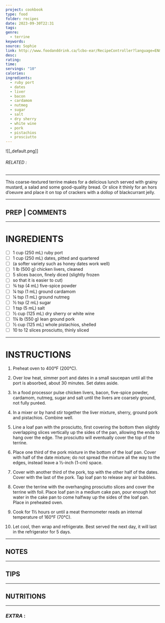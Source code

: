 ```yaml
---
project: cookbook
type: food
folder: recipes
date: 2023-09-30T22:31
tags: 
genre:
  - terrine
keywords: 
source: Sophie
link: http://www.foodanddrink.ca/lcbo-ear/RecipeController?language=EN&recipeType=1&action=recipe&recipeID=4374
desc: 
rating: 
time: 
servings: "10"
calories: 
ingredients:
  - ruby port
  - dates
  - liver
  - bacon
  - cardamom
  - nutmeg
  - sugar
  - salt
  - dry sherry
  - white wine
  - pork
  - pistachios
  - prosciutto
---
```


![[_default.png]]
###### *RELATED* : 
---
This coarse-textured terrine makes for a delicious lunch served with grainy mustard, a salad and some good-quality bread. Or slice it thinly for an hors d’oeuvre and place it on top of crackers with a dollop of blackcurrant jelly.

---
## PREP | COMMENTS



---
# INGREDIENTS

- [ ] 1 cup (250 mL) ruby port
- [ ] 1 cup (250 mL) dates, pitted and quartered
- [ ] (a softer variety such as honey dates work well)
- [ ] 1 lb (500 g) chicken livers, cleaned
- [ ] 5 slices bacon, finely diced (slightly frozen
- [ ] so that it is easier to cut)
- [ ] ¾ tsp (4 mL) five-spice powder
- [ ] ¼ tsp (1 mL) ground cardamom
- [ ] ¼ tsp (1 mL) ground nutmeg
- [ ] ½ tsp (2 mL) sugar
- [ ] 1 tsp (5 mL) salt
- [ ] ½ cup (125 mL) dry sherry or white wine
- [ ] 1¼ lb (550 g) lean ground pork
- [ ] ½ cup (125 mL) whole pistachios, shelled
- [ ] 10 to 12 slices prosciutto, thinly sliced

---
# INSTRUCTIONS

1. Preheat oven to 400°F (200°C).

2. Over low heat, simmer port and dates in a small saucepan until all the port is absorbed, about 30 minutes. Set dates aside.

3. In a food processor pulse chicken livers, bacon, five-spice powder, cardamom, nutmeg, sugar and salt until the livers are coarsely ground, not fully puréed.
  
4. In a mixer or by hand stir together the liver mixture, sherry, ground pork and pistachios. Combine well. 

5. Line a loaf pan with the prosciutto, first covering the bottom then slightly overlapping slices vertically up the sides of the pan, allowing the ends to hang over the edge. The prosciutto will eventually cover the top of the terrine. 

6. Place one third of the pork mixture in the bottom of the loaf pan. Cover with half of the date mixture; do not spread the mixture all the way to the edges, instead leave a ½-inch (1-cm) space.

7. Cover with another third of the pork, top with the other half of the dates. Cover with the last of the pork. Tap loaf pan to release any air bubbles. 

8. Cover the terrine with the overhanging prosciutto slices and cover the terrine with foil. Place loaf pan in a medium cake pan, pour enough hot water in the cake pan to come halfway up the sides of the loaf pan. Place in preheated oven.

9. Cook for 1½ hours or until a meat thermometer reads an internal temperature of 160°F (70°C). 

10. Let cool, then wrap and refrigerate. Best served the next day, it will last in the refrigerator for 5 days.

---
## NOTES



---
## TIPS



---
## NUTRITIONS



---
### *EXTRA* :



